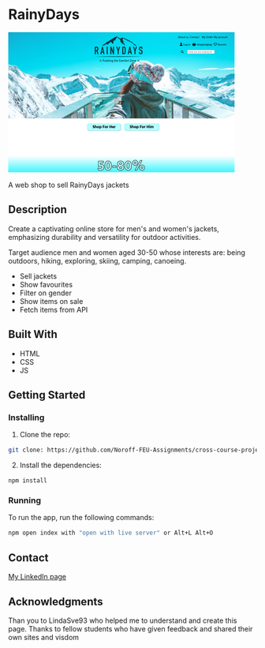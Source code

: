 # RainyDays

![image](./Images/RainyDays-Home-Screenshot.png)

A web shop to sell RainyDays jackets

## Description
Create a captivating online store for men's and women's jackets, emphasizing durability and versatility for outdoor activities.

Target audience men and women aged 30-50 whose interests are: being outdoors, hiking, exploring, skiing, camping, canoeing.

- Sell jackets
- Show favourites
- Filter on gender
- Show items on sale
- Fetch items from API

## Built With
- HTML
- CSS
- JS


## Getting Started

### Installing


1. Clone the repo:

```bash
git clone: https://github.com/Noroff-FEU-Assignments/cross-course-project-IceGreenGalactic.git
```

2. Install the dependencies:

```
npm install
```

### Running



To run the app, run the following commands:

```bash
npm open index with "open with live server" or Alt+L Alt+O
```



## Contact
[My LinkedIn page](https://www.linkedin.com/in/kristine-tyrholm-7902172a4)




## Acknowledgments
Than you to LindaSve93 who helped me to understand and create this page. 
Thanks to fellow students who have given feedback and shared their own sites and visdom 